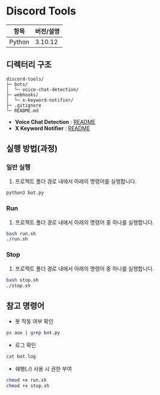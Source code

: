 # Discord Tools

| 항목 | 버전/설명 |
| --- | -------- |
| Python | 3.10.12 |

## 디렉터리 구조
```
discord-tools/
├─ bots/
│  └─ voice-chat-detection/
├─ webhooks/
│  └─ x-keyword-notifier/
├─ .gitignore
└─ README.md
```

- **Voice Chat Detection** : [README](./bots/voice-chat-detection/README.md)
- **X Keyword Notifier** : [README](./webhooks/x-keyword-notifier/README.md)

## 실행 방법(과정)

### 일반 실행
1. 프로젝트 폴더 경로 내에서 아래의 명령어를 실행합니다.
```bash
python3 bot.py
```

### Run
1. 프로젝트 폴더 경로 내에서 아래의 명령어 중 하나를 실행합니다.
```bash
bash run.sh
./run.sh
```

### Stop
1. 프로젝트 폴더 경로 내에서 아래의 명령어 중 하나를 실행합니다.
```bash
bash stop.sh
./stop.sh
```

## 참고 명령어
- 봇 작동 여부 확인
```bash
ps aux | grep bot.py
```

- 로그 확인
```bash
cat bot.log
```

- 쉐뱅(./) 사용 시 권한 부여
```bash
chmod +x run.sh
chmod +x stop.sh
```